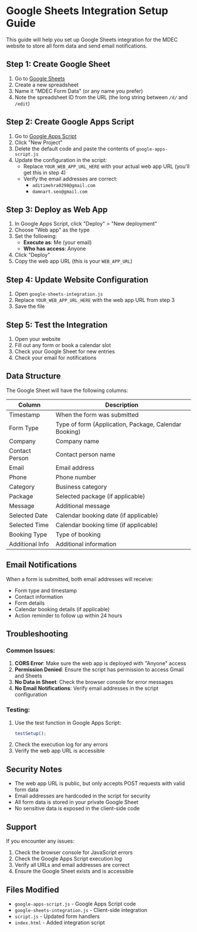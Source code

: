 # Google Sheets Integration Setup Guide

This guide will help you set up Google Sheets integration for the MDEC website to store all form data and send email notifications.

## Step 1: Create Google Sheet

1. Go to [Google Sheets](https://sheets.google.com)
2. Create a new spreadsheet
3. Name it "MDEC Form Data" (or any name you prefer)
4. Note the spreadsheet ID from the URL (the long string between `/d/` and `/edit`)

## Step 2: Create Google Apps Script

1. Go to [Google Apps Script](https://script.google.com)
2. Click "New Project"
3. Delete the default code and paste the contents of `google-apps-script.js`
4. Update the configuration in the script:
   - Replace `YOUR_WEB_APP_URL_HERE` with your actual web app URL (you'll get this in step 4)
   - Verify the email addresses are correct:
     - `aditimehra0298@gmail.com`
     - `damnart.seo@gmail.com`

## Step 3: Deploy as Web App

1. In Google Apps Script, click "Deploy" > "New deployment"
2. Choose "Web app" as the type
3. Set the following:
   - **Execute as**: Me (your email)
   - **Who has access**: Anyone
4. Click "Deploy"
5. Copy the web app URL (this is your `WEB_APP_URL`)

## Step 4: Update Website Configuration

1. Open `google-sheets-integration.js`
2. Replace `YOUR_WEB_APP_URL_HERE` with the web app URL from step 3
3. Save the file

## Step 5: Test the Integration

1. Open your website
2. Fill out any form or book a calendar slot
3. Check your Google Sheet for new entries
4. Check your email for notifications

## Data Structure

The Google Sheet will have the following columns:

| Column | Description |
|--------|-------------|
| Timestamp | When the form was submitted |
| Form Type | Type of form (Application, Package, Calendar Booking) |
| Company | Company name |
| Contact Person | Contact person name |
| Email | Email address |
| Phone | Phone number |
| Category | Business category |
| Package | Selected package (if applicable) |
| Message | Additional message |
| Selected Date | Calendar booking date (if applicable) |
| Selected Time | Calendar booking time (if applicable) |
| Booking Type | Type of booking |
| Additional Info | Additional information |

## Email Notifications

When a form is submitted, both email addresses will receive:
- Form type and timestamp
- Contact information
- Form details
- Calendar booking details (if applicable)
- Action reminder to follow up within 24 hours

## Troubleshooting

### Common Issues:

1. **CORS Error**: Make sure the web app is deployed with "Anyone" access
2. **Permission Denied**: Ensure the script has permission to access Gmail and Sheets
3. **No Data in Sheet**: Check the browser console for error messages
4. **No Email Notifications**: Verify email addresses in the script configuration

### Testing:

1. Use the test function in Google Apps Script:
   ```javascript
   testSetup();
   ```
2. Check the execution log for any errors
3. Verify the web app URL is accessible

## Security Notes

- The web app URL is public, but only accepts POST requests with valid form data
- Email addresses are hardcoded in the script for security
- All form data is stored in your private Google Sheet
- No sensitive data is exposed in the client-side code

## Support

If you encounter any issues:
1. Check the browser console for JavaScript errors
2. Check the Google Apps Script execution log
3. Verify all URLs and email addresses are correct
4. Ensure the Google Sheet exists and is accessible

## Files Modified

- `google-apps-script.js` - Google Apps Script code
- `google-sheets-integration.js` - Client-side integration
- `script.js` - Updated form handlers
- `index.html` - Added integration script
